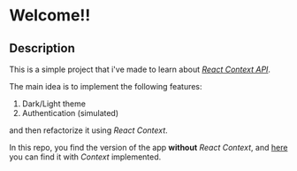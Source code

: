 # Welcome!!

## Description

This is a simple project that i've made to learn about [_React Context API_](https://es.reactjs.org/docs/context.html).

The main idea is to implement the following features:

1. Dark/Light theme
2. Authentication (simulated)

and then refactorize it using _React Context_.

In this repo, you find the version of the app **without** _React Context_, and [here](https://github.com/GenaroIBC/theme-auth-app-context) you can find it with _Context_ implemented.
